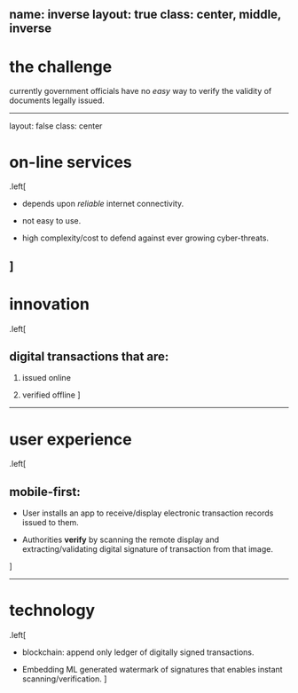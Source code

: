 name: inverse
layout: true
class: center, middle, inverse
---

# the challenge

currently government officials have no _easy_ way to verify the validity of documents legally issued.

---
layout: false
class: center

# on-line services

.left[
* depends upon _reliable_ internet connectivity.

* not easy to use.

* high complexity/cost to defend against ever growing cyber-threats.

]
---

# innovation

.left[
## digital transactions that are:

1. issued online

2. verified offline
]

---

# user experience

.left[
## mobile-first:

* User installs an app to receive/display electronic transaction records issued to them.

* Authorities **verify** by scanning the remote display and extracting/validating digital signature of transaction from that image.

]

---

# technology

.left[
* blockchain: append only ledger of digitally signed transactions.

* Embedding ML generated watermark of signatures that enables instant scanning/verification.
]
